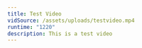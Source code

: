 ```yaml
---
title: Test Video
vidSource: /assets/uploads/testvideo.mp4
runtime: "1220"
description: This is a test video
---
```

